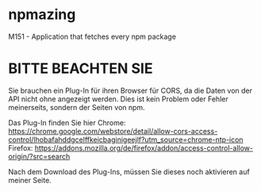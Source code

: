 # npmazing
M151 - Application that fetches every npm package

# BITTE BEACHTEN SIE

Sie brauchen ein Plug-In für ihren Browser für CORS, da die Daten von der API nicht ohne angezeigt werden. Dies ist kein Problem oder Fehler meinerseits, sondern der Seiten von npm.

Das Plug-In finden Sie hier
Chrome: https://chrome.google.com/webstore/detail/allow-cors-access-control/lhobafahddgcelffkeicbaginigeejlf?utm_source=chrome-ntp-icon
Firefox: https://addons.mozilla.org/de/firefox/addon/access-control-allow-origin/?src=search

Nach dem Download des Plug-Ins, müssen Sie dieses noch aktivieren auf meiner Seite.
